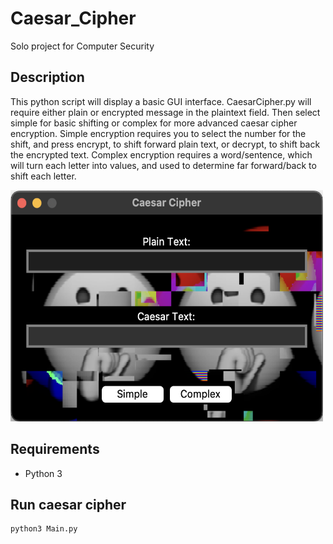 # Caesar_Cipher
Solo project for Computer Security

## Description
This python script will display a basic GUI interface. CaesarCipher.py will require either plain or encrypted message in the plaintext field. Then select simple for basic shifting or complex for more advanced caesar cipher encryption. Simple encryption requires you to select the number for the shift, and press encrypt, to shift forward plain text, or decrypt, to shift back the encrypted text. Complex encryption requires a word/sentence, which will turn each letter into values, and used to determine far forward/back to shift each letter.

<img src="/Demo/GUI.png" width="500" height="370">

## Requirements
- Python 3

## Run caesar cipher
```
python3 Main.py
```
